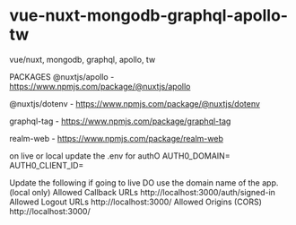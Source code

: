 # vue-nuxt-mongodb-graphql-apollo-tw
vue/nuxt, mongodb, graphql, apollo, tw

PACKAGES
@nuxtjs/apollo - https://www.npmjs.com/package/@nuxtjs/apollo

@nuxtjs/dotenv - https://www.npmjs.com/package/@nuxtjs/dotenv

graphql-tag - https://www.npmjs.com/package/graphql-tag

realm-web - https://www.npmjs.com/package/realm-web



on live or local update the .env for authO
AUTH0_DOMAIN=
AUTH0_CLIENT_ID=

Update the following if going to live DO use the domain name of the app.
(local only)
Allowed Callback URLs
http://localhost:3000/auth/signed-in
Allowed Logout URLs
http://localhost:3000/
Allowed Origins (CORS)
http://localhost:3000/